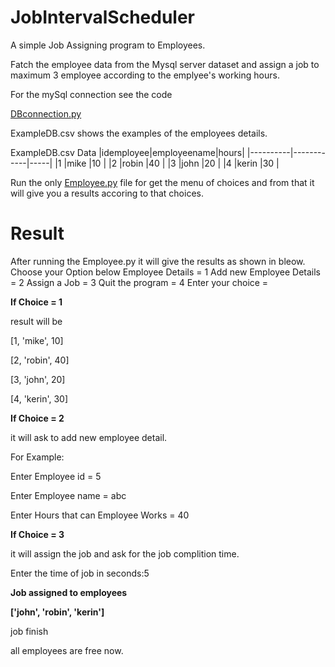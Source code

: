 # JobIntervalScheduler

A simple Job Assigning program to Employees.

Fatch the employee data from the Mysql server dataset and assign a job to maximum 3 employee according to the emplyee's working hours.

For the mySql connection see the code

[DBconnection.py](https://github.com/vaibhav253/JobIntervalScheduler/blob/master/DBconnection.py)

ExampleDB.csv shows the examples of the employees details.

ExampleDB.csv Data
|idemployee|employeename|hours|
|----------|------------|-----|
|1         |mike        |10   |
|2         |robin       |40   |
|3         |john        |20   |
|4         |kerin       |30   |

Run the only [Employee.py](Employee.py) file for get the menu of choices and from that it will give you a results accoring to that choices.


# Result

After running the Employee.py it will give the results as shown in bleow.
Choose your Option below
Employee Details = 1
Add new Employee Details = 2
Assign a Job = 3
Quit the program = 4
Enter your choice = 

**If Choice = 1**

result will be

[1, 'mike', 10]

[2, 'robin', 40]

[3, 'john', 20]

[4, 'kerin', 30]


**If Choice = 2**

it will ask to add new employee detail.

For Example:

Enter Employee id = 5

Enter Employee name = abc

Enter Hours that can Employee Works = 40

**If Choice = 3** 

it will assign the job and ask for the job complition time. 

Enter the time of job in seconds:5

**Job  assigned to employees**

**['john', 'robin', 'kerin']**

job finish

all employees are free now.





